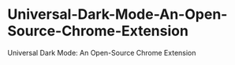 # Universal-Dark-Mode-An-Open-Source-Chrome-Extension
Universal Dark Mode: An Open-Source Chrome Extension
